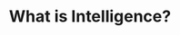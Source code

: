 ---
title: What is Intelligence?
num: 4
start_date: 2024-10-31
layout: default
description: >
   <p>Much has been said in the recent media about what it means for machines to be able to "think," the extent to which machines can "replace" people, and whether it is even possible for Artifical General Intelligence (AGI) to be attained. In order to critically examine these questions, it is first necessary to define what is meant by "intelligence," and to understand the different processes through which humans and machines learn.</p>
   <p>We will do this by studying how <em><strong>humans</strong></em> learn, including how our brains encode, store, retrieve, and act on information from the environment; and how social and cultural processes affect what and how we learn. We will also study how <em><strong>machines</strong></em> learn, including some of the statistical methods and algorithms that undergird different families of AIs (e.g., static and dynamic algorithms, reinforcement / supervised / unsupervised learning). Finally, we will discuss similarities and differences between human and machine learning.</p>
lectures: [10, 11]
---